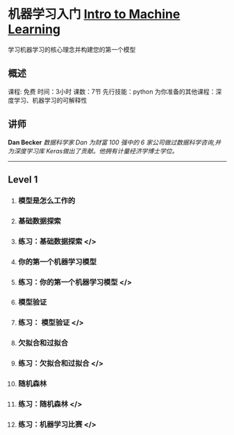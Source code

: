 # 机器学习入门  [Intro to Machine Learning](https://www.kaggle.com/learn/intro-to-machine-learning "官方链接") #

学习机器学习的核心理念并构建您的第一个模型

## 概述 #

课程: 免费
时间：3小时
课数：7节
先行技能：python
为你准备的其他课程：深度学习、机器学习的可解释性

## 讲师 #

**Dan Becker** *数据科学家* 
*Dan 为财富 100 强中的 6 家公司做过数据科学咨询,并为深度学习库 Keras做出了贡献。他拥有计量经济学博士学位。*

-----------------------

## Level 1 #

1. ### 模型是怎么工作的 #

2. ### 基础数据探索 #

3. ### 练习：基础数据探索 </> #

4. ### 你的第一个机器学习模型 #

5. ### 练习：你的第一个机器学习模型 </> #

6. ### 模型验证 #

7. ### 练习： 模型验证 </> #

8. ### 欠拟合和过拟合 #

9. ### 练习：欠拟合和过拟合 </> #

10. ### 随机森林 #

11. ### 练习：随机森林 </> #

12. ### 练习：机器学习比赛 </> #
